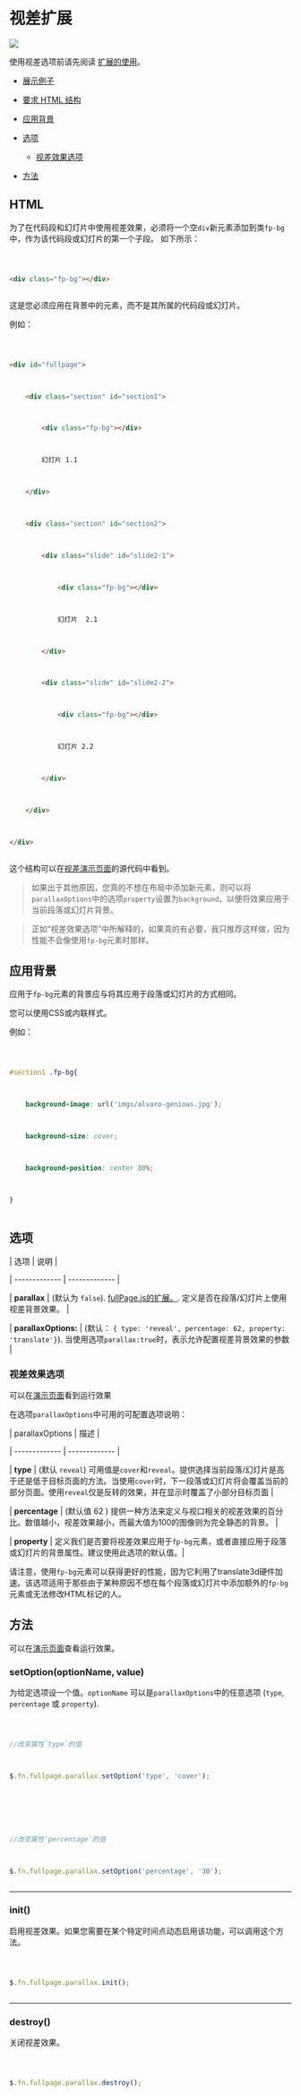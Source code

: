 # 视差扩展

![](https://cloud.githubusercontent.com/assets/1706326/23580315/f28edab4-00f6-11e7-90f9-81ffafd77b0e.gif)

使用视差选项前请先阅读 [扩展的使用](https://github.com/alvarotrigo/fullPage.js/tree/dev/lang/chinese#%E4%BD%BF%E7%94%A8%E6%89%A9%E5%B1%95)。
- [展示例子](http://alvarotrigo.com/fullPage/extensions/parallax.html)
- [要求 HTML 结构](#html)
- [应用背景](#%E5%BA%94%E7%94%A8%E8%83%8C%E6%99%AF)
- [选项](#%E9%80%89%E9%A1%B9)
  - [视差效果选项](#%E8%A7%86%E5%B7%AE%E6%95%88%E6%9E%9C%E9%80%89%E9%A1%B9)
- [方法](#%E6%96%B9%E6%B3%95)

## HTML
为了在代码段和幻灯片中使用视差效果，必须将一个空`div`新元素添加到类`fp-bg`中，作为该代码段或幻灯片的第一个子段。 如下所示：

```html
<div class="fp-bg"></div>
```

这是您必须应用在背景中的元素，而不是其所属的代码段或幻灯片。

例如：
```html
<div id="fullpage">
    <div class="section" id="section1">
        <div class="fp-bg"></div>
        幻灯片 1.1
    </div>
    <div class="section" id="section2">
        <div class="slide" id="slide2-1">
            <div class="fp-bg"></div>
            幻灯片  2.1
        </div>
        <div class="slide" id="slide2-2">
            <div class="fp-bg"></div>
            幻灯片 2.2
        </div>
    </div>
</div>
```

这个结构可以在[视差演示页面](http://alvarotrigo.com/fullPage/extensions/parallax.html)的源代码中看到。

> 如果出于其他原因，您真的不想在布局中添加新元素，则可以将`parallaxOptions`中的选项`property`设置为`background`，以便将效果应用于当前段落或幻灯片背景。
> 正如“视差效果选项”中所解释的，如果真的有必要，我只推荐这样做，因为性能不会像使用`fp-bg`元素时那样。


## 应用背景
应用于`fp-bg`元素的背景应与将其应用于段落或幻灯片的方式相同。
您可以使用CSS或内联样式。

例如：
```css
#section1 .fp-bg{
    background-image: url('imgs/alvaro-genious.jpg');
    background-size: cover;
    background-position: center 80%;
}
```
## 选项

| 选项  | 说明 |
| ------------- | ------------- |
| **parallax**  | (默认为 `false`). [fullPage.js的扩展。](http://alvarotrigo.com/fullPage/extensions/). 定义是否在段落/幻灯片上使用视差背景效果。  |
| **parallaxOptions:**   | (默认： `{ type: 'reveal', percentage: 62, property: 'translate'}`). 当使用选项`parallax:true`时，表示允许配置视差背景效果的参数  |


### 视差效果选项
可以在[演示页面](http://alvarotrigo.com/fullPage/extensions/parallax.html)看到运行效果


在选项`parallaxOptions`中可用的可配置选项说明：

| parallaxOptions  | 描述 |
| ------------- | ------------- |
| **type**  | (默认 `reveal`) 可用值是`cover`和`reveal`。提供选择当前段落/幻灯片是高于还是低于目标页面的方法。当使用`cover`时，下一段落或幻灯片将会覆盖当前的部分页面。使用`reveal`仅是反转的效果，并在显示时覆盖了小部分目标页面 |
| **percentage**  | (默认值 62 ) 提供一种方法来定义与视口相关的视差效果的百分比。数值越小，视差效果越小，而最大值为100的图像则为完全静态的背景。   |
| **property** | 定义我们是否要将视差效果应用于`fp-bg`元素，或者直接应用于段落或幻灯片的背景属性。建议使用此选项的默认值。|

请注意，使用`fp-bg`元素可以获得更好的性能，因为它利用了translate3d硬件加速。该选项适用于那些由于某种原因不想在每个段落或幻灯片中添加额外的`fp-bg`元素或无法修改HTML标记的人。

## 方法
可以在[演示页面](http://alvarotrigo.com/fullPage/extensions/parallax.html)查看运行效果。

### setOption(optionName, value)
为给定选项设一个值。`optionName` 可以是`parallaxOptions`中的任意选项 (`type`, `percentage` 或 `property`).
```javascript
//改变属性`type`的值
$.fn.fullpage.parallax.setOption('type', 'cover');

//改变属性`percentage`的值
$.fn.fullpage.parallax.setOption('percentage', '30');
```
---

### init()
启用视差效果。如果您需要在某个特定时间点动态启用该功能，可以调用这个方法。
```javascript
$.fn.fullpage.parallax.init();
```
---
### destroy()
关闭视差效果。
```javascript
$.fn.fullpage.parallax.destroy();
```
